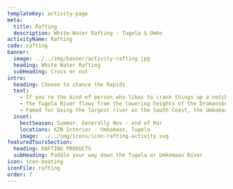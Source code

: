 ```yaml
---
templateKey: activity-page
meta:
  title: Rafting
  description: White-Water Rafting - Tugela & Umko
activityName: Rafting
code: rafting
banner:
  image: ../../img/banner/activity-rafting.jpg
  heading: White Water Rafting
  subHeading: Crocs or not
intro:
  heading: Choose to chance the Rapids
  text:
    - If you're the kind of person who likes to crank things up a notch, then white-water rafting is definitely for you. Tackling rapids under the expert eye of an experienced river guide, Active Escapes offers day and multi-day rafting tours on the mighty waters of the Tugela and Umkomaas Rivers.
    - The Tugela River flows from the towering heights of the Drakensberg Mountains, and meanders 502 kilometres through the KwaZulu-Natal Midlands to the Indian Ocean. This river offers spectacular scenery, fascinating Boer War history, serious white water and enough adventure material to keep the adrenalin pumping for a good while!
    - Famed for being the largest river on the South Coast, the Umkomaas has its source at Giant's Castle in the Berg. Also well-known for the gruelling 67km Umkomaas Canoe Marathon, you too can take advantage of the wild waters from the vantage of an inflatable croc.
  inset:
    bestSeason: Summer. Generally Nov - end of Mar
    locations: KZN Interior - Umkomaas, Tugela
    image: ../../img/icons/icon-rafting-activity.svg
featuredToursSection:
  heading: RAFTING PRODUCTS
  subHeading: Paddle your way down the Tugela or Umkomaas River
icon: icon-boating
iconFile: rafting
order: 7
---
```


